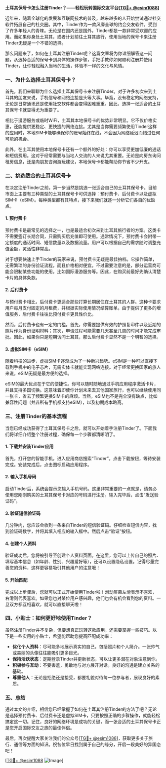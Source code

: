 **土耳其保号卡怎么注册Tinder？——轻松玩转国际交友平台[[TG💪+ @esim1088](https://t.me/s/esim1088)]**

近年来，随着全球化的发展和互联网技术的普及，越来越多的人开始尝试通过社交软件拓展自己的社交圈。其中，Tinder作为一款风靡全球的约会交友软件，受到了许多年轻人的青睐。无论是在国内还是国外，Tinder都是一款非常受欢迎的应用。而如果你身处土耳其，或者计划前往土耳其旅行，使用当地的保号卡来注册Tinder无疑是一个不错的选择。

那么问题来了，如何在土耳其注册Tinder呢？这篇文章将为你详细解答这一问题，从选择合适的保号卡到具体的操作步骤，手把手教你如何顺利注册并使用Tinder，让你轻松融入当地的生活，体验不一样的文化与风情。

### 一、为什么选择土耳其保号卡？

首先，我们来聊聊为什么选择土耳其保号卡来注册Tinder。对于许多初次来到土耳其的朋友来说，手机信号和网络连接是头等大事。毕竟，没有稳定的网络支持，无论是日常通讯还是使用社交软件都会变得困难重重。因此，选择一张适合的土耳其保号卡就显得尤为重要了。

相比于漫游服务或临时WiFi，土耳其本地保号卡的优势非常明显。它不仅价格实惠，还能提供更稳定、更快捷的网络连接。尤其是当你需要频繁使用Tinder这样的应用时，本地SIM卡能够确保你的账号始终在线，不会因为网络延迟而错过任何可能的机会。

此外，在土耳其使用本地保号卡还有一个额外的好处：你可以享受更加低廉的通话和短信费用。这对于经常需要与当地人交流的人来说尤其重要。无论是向房东询问租房信息，还是向朋友咨询游玩建议，本地保号卡都能帮助你节省不少开支。

### 二、挑选适合的土耳其保号卡

在决定注册Tinder之前，第一步当然是挑选一张适合自己的土耳其保号卡。目前市面上主要有三种类型的土耳其保号卡可供选择：预付费卡、后付费卡以及虚拟SIM卡（eSIM）。每种类型都有其特点，接下来我们就逐一分析它们各自的优缺点。

#### 1. 预付费卡

预付费卡是最常见的选择之一，也是最适合初次来到土耳其旅行者的方案。这类卡不需要签订长期合同，只需购买后充值即可使用。通常情况下，预付费卡会附带一定额度的通话时间、短信数量以及数据流量。用户可以根据自己的需求随时调整充值金额，灵活性非常高。

对于想要快速上手Tinder的玩家来说，预付费卡无疑是最佳拍档。它操作简单，无需繁琐的身份验证流程，而且价格相对便宜。不过需要注意的是，部分运营商可能会限制某些功能的使用，比如国际漫游服务等。因此，在购买前最好先确认清楚卡片的具体条款。

#### 2. 后付费卡

与预付费卡相比，后付费卡更适合那些打算长期居住在土耳其的人群。这种卡要求用户每月支付固定的月租费，并根据实际使用情况结算账单。由于提供了更多的增值服务，后付费卡往往比预付费卡更具性价比。

然而，后付费卡也有一定的门槛。首先，你需要提供有效的护照复印件以及近期的照片作为身份证明材料；其次，申请过程可能需要几天甚至几周的时间才能完成审批。因此，如果你只是短期访问土耳其，那么后付费卡显然不是一个明智的选择。

#### 3. 虚拟SIM卡（eSIM）

随着科技的进步，虚拟SIM卡逐渐成为了一种新兴趋势。eSIM是一种可以直接下载到手机中的电子芯片，无需实体卡就能实现网络连接。对于经常更换国家的旅人来说，eSIM无疑是最方便的选择。

eSIM的最大优点在于它的便捷性。你可以随时随地通过手机应用程序激活卡片，并且支持多国切换。这意味着即使你计划未来去其他国家旅行，也可以继续使用同一张卡，省去了频繁更换SIM卡的麻烦。当然，eSIM也不是完全没有缺点，比如兼容性问题（并非所有手机都支持eSIM），以及初期成本略高。

### 三、注册Tinder的基本流程

当您已经成功获得了土耳其保号卡之后，就可以开始着手注册Tinder了。下面我们将详细介绍整个注册过程，确保每一个步骤都清晰明了。

#### 1. 下载并安装Tinder应用

首先，打开您的智能手机，进入应用商店搜索“Tinder”。点击下载按钮，等待安装完成。安装完成后，点击图标启动应用程序。

#### 2. 输入手机号码

启动Tinder后，系统会提示您输入手机号码。这里非常重要的一点就是，请务必使用您刚刚购买的土耳其保号卡对应的号码进行注册。输入完毕后，点击“发送验证码”。

#### 3. 验证短信验证码

几分钟内，您应该会收到一条来自Tinder的短信验证码。仔细检查短信内容，找到验证码数字，并将其填入相应的输入框中。然后点击“验证”按钮。

#### 4. 创建个人资料

验证成功后，您将被引导至创建个人资料页面。在这里，您可以上传自己的照片、填写基本信息（如年龄、性别、兴趣爱好等），还可以设置隐私设置。记得尽量完善您的资料，这样更容易吸引其他用户的注意哦！

#### 5. 开始匹配

完成以上步骤后，您就可以正式开始使用Tinder啦！滑动屏幕左滑表示不喜欢，右滑则代表喜欢。如果您也对某位用户感兴趣，他们也会有机会看到您的资料。一旦双方都互相喜欢，就可以直接聊天啦！

### 四、小贴士：如何更好地使用Tinder？

虽然注册Tinder并不复杂，但要想真正玩转这款应用，还需要掌握一些技巧。以下是一些实用的小贴士，希望能帮助您提高匹配成功率：

- **优化个人资料**：尽可能多地展示真实的自己，包括照片和个人简介。一张帅气或美丽的头像往往能吸引更多目光。
- **保持活跃状态**：定期登录Tinder并更新状态，可以让更多潜在对象注意到你。
- **积极参与互动**：不要害羞，勇敢地与对方展开对话。良好的沟通是建立关系的基础。
- **尊重他人**：无论是拒绝还是接受，都要礼貌对待每一位参与者，展现良好的素质。

### 五、总结

通过本文的介绍，相信您已经掌握了如何在土耳其注册Tinder的方法了吧？无论是选择预付费卡、后付费卡还是虚拟SIM卡，只要按照正确的步骤操作，就能轻松搞定这一切。记住，良好的网络环境是成功的关键，而一张合适的土耳其保号卡正是您开启国际交友之旅的最佳伴侣。

最后，再次提醒大家关注我们的公众号[[TG💪+ @esim1088](https://t.me/s/esim1088)]，获取更多关于旅行、通信等方面的知识。祝各位早日找到属于自己的缘分，开启一段美好的异国恋吧！

[[TG💪+ @esim1088](https://t.me/s/esim1088) ![Image](https://i.postimg.cc/4NQfJmqS/Snipaste-2025-05-13-00-14-12.png)]